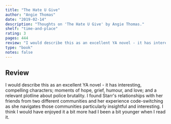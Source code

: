 ```yaml
---
title: "The Hate U Give"
author: "Angie Thomas"
date: "2019-02-14"
description: "Thoughts on 'The Hate U Give' by Angie Thomas."
shelf: "time-and-place"
rating: 3
pages: 444
review: "I would describe this as an excellent YA novel - it has interesting, compelling characters; moments of hope, grief, humour, and love; and a relevant plotline about police brutality. I found Starr's relationships with her friends from two different communities and her experience code-switching as she navigates those communities particularly insightful and interesting. I think I would have enjoyed it a bit more had I been a bit younger when I read it."
type: "book"
notes: false
---
```


## Review

I would describe this as an excellent YA novel - it has interesting, compelling characters; moments of hope, grief, humour, and love; and a relevant plotline about police brutality. I found Starr's relationships with her friends from two different communities and her experience code-switching as she navigates those communities particularly insightful and interesting. I think I would have enjoyed it a bit more had I been a bit younger when I read it.
